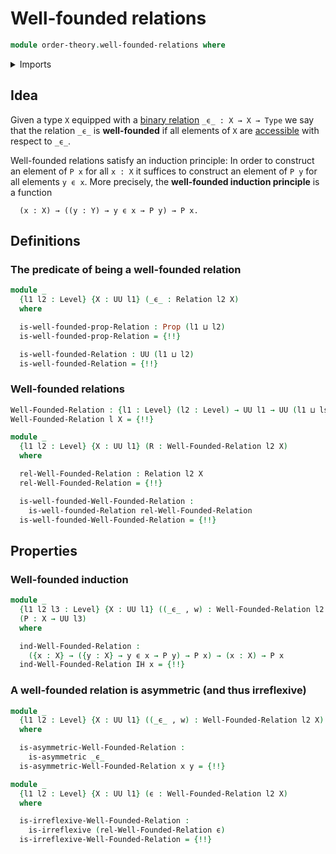 # Well-founded relations

```agda
module order-theory.well-founded-relations where
```

<details><summary>Imports</summary>

```agda
open import foundation.action-on-identifications-functions
open import foundation.binary-relations
open import foundation.dependent-pair-types
open import foundation.function-extensionality
open import foundation.identity-types
open import foundation.negation
open import foundation.propositions
open import foundation.universe-levels

open import order-theory.accessible-elements-relations
```

</details>

## Idea

Given a type `X` equipped with a
[binary relation](foundation.binary-relations.md) `_ϵ_ : X → X → Type` we say
that the relation `_ϵ_` is **well-founded** if all elements of `X` are
[accessible](order-theory.accessible-elements-relations.md) with respect to
`_ϵ_`.

Well-founded relations satisfy an induction principle: In order to construct an
element of `P x` for all `x : X` it suffices to construct an element of `P y`
for all elements `y ϵ x`. More precisely, the **well-founded induction
principle** is a function

```text
  (x : X) → ((y : Y) → y ϵ x → P y) → P x.
```

## Definitions

### The predicate of being a well-founded relation

```agda
module _
  {l1 l2 : Level} {X : UU l1} (_ϵ_ : Relation l2 X)
  where

  is-well-founded-prop-Relation : Prop (l1 ⊔ l2)
  is-well-founded-prop-Relation = {!!}

  is-well-founded-Relation : UU (l1 ⊔ l2)
  is-well-founded-Relation = {!!}
```

### Well-founded relations

```agda
Well-Founded-Relation : {l1 : Level} (l2 : Level) → UU l1 → UU (l1 ⊔ lsuc l2)
Well-Founded-Relation l X = {!!}

module _
  {l1 l2 : Level} {X : UU l1} (R : Well-Founded-Relation l2 X)
  where

  rel-Well-Founded-Relation : Relation l2 X
  rel-Well-Founded-Relation = {!!}

  is-well-founded-Well-Founded-Relation :
    is-well-founded-Relation rel-Well-Founded-Relation
  is-well-founded-Well-Founded-Relation = {!!}
```

## Properties

### Well-founded induction

```agda
module _
  {l1 l2 l3 : Level} {X : UU l1} ((_ϵ_ , w) : Well-Founded-Relation l2 X)
  (P : X → UU l3)
  where

  ind-Well-Founded-Relation :
    ({x : X} → ({y : X} → y ϵ x → P y) → P x) → (x : X) → P x
  ind-Well-Founded-Relation IH x = {!!}
```

### A well-founded relation is asymmetric (and thus irreflexive)

```agda
module _
  {l1 l2 : Level} {X : UU l1} ((_ϵ_ , w) : Well-Founded-Relation l2 X)
  where

  is-asymmetric-Well-Founded-Relation :
    is-asymmetric _ϵ_
  is-asymmetric-Well-Founded-Relation x y = {!!}

module _
  {l1 l2 : Level} {X : UU l1} (ϵ : Well-Founded-Relation l2 X)
  where

  is-irreflexive-Well-Founded-Relation :
    is-irreflexive (rel-Well-Founded-Relation ϵ)
  is-irreflexive-Well-Founded-Relation = {!!}
```
